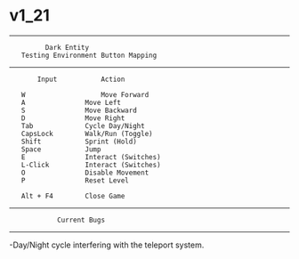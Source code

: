 # v1_21

******************************************************
		     Dark Entity
	   Testing Environment Button Mapping
******************************************************

           Input		   Action

	   W 		      	   Move Forward
	   A			   Move Left
	   S			   Move Backward
	   D			   Move Right
	   Tab			   Cycle Day/Night
	   CapsLock		   Walk/Run (Toggle)
	   Shift		   Sprint (Hold)
	   Space		   Jump
	   E			   Interact (Switches)
	   L-Click		   Interact (Switches)
	   O			   Disable Movement
	   P			   Reset Level
            
	   Alt + F4		   Close Game
            
            
            
******************************************************
	            Current Bugs
******************************************************

-Day/Night cycle interfering with the teleport system.
